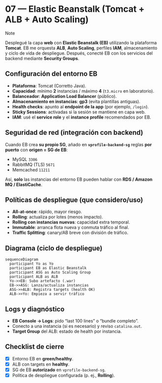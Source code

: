 <!-- 07-elastic-beanstalk.md -->
# 07 — Elastic Beanstalk (Tomcat + ALB + Auto Scaling)

> [!NOTE]  
> Desplegué la capa **web** con **Elastic Beanstalk (EB)** utilizando la plataforma **Tomcat**. EB me orquesta **ALB**, **Auto Scaling**, perfiles **IAM**, almacenamiento y ciclo de vida de despliegue. Después, conecté EB con los servicios del backend mediante **Security Groups**.

## Configuración del entorno EB
- **Plataforma**: Tomcat (Corretto Java).
- **Capacidad**: mínimo **2** instancias / máximo **4** (`t3.micro` en laboratorio).
- **Balanceador**: **Application Load Balancer** (público).
- **Almacenamiento en instancias**: **gp3** (evita plantillas antiguas).
- **Health checks**: apunto al **endpoint de la app** (por ejemplo, `/login`).
- **Sticky Sessions**: activadas si la sesión se mantiene en capa web.
- **IAM**: usé el **service role** y el **instance profile** recomendados por EB.

## Seguridad de red (integración con backend)
Cuando EB crea **su propio SG**, añado en **`vprofile-backend-sg`** reglas **por puerto** con **origen = SG de EB**:
- MySQL `3306`
- RabbitMQ (TLS) `5671`
- Memcached `11211`

Así, **solo** las instancias del entorno EB pueden hablar con **RDS / Amazon MQ / ElastiCache**.

## Políticas de despliegue (que considero/uso)
- **All-at-once**: rápido, mayor riesgo.
- **Rolling**: actualiza por lotes (menos impacto).
- **Rolling con instancias nuevas**: capacidad extra temporal.
- **Immutable**: arranca flota nueva y conmuta tráfico al final.
- **Traffic Splitting**: canary/AB breve con división de tráfico.

## Diagrama (ciclo de despliegue)
~~~mermaid
sequenceDiagram
  participant Yo as Yo
  participant EB as Elastic Beanstalk
  participant ASG as Auto Scaling Group
  participant ALB as ALB
  Yo->>EB: Subo artefacto (.war)
  EB->>ASG: Lanza/actualiza instancias
  ASG->>ALB: Registra targets (health OK)
  ALB->>Yo: Empieza a servir tráfico
~~~

## Logs y diagnóstico
- **EB Console → Logs**: pido “last 100 lines” o “bundle completo”.
- Conecto a una instancia (si es necesario) y reviso `catalina.out`.
- **Target Group** del ALB: estado de health por instancia.

## Checklist de cierre
- [x] Entorno EB en **green/healthy**.  
- [x] ALB con targets en **healthy**.  
- [x] SG de EB **autorizado** en `vprofile-backend-sg`.  
- [x] Política de despliegue configurada (p. ej., **Rolling**).
